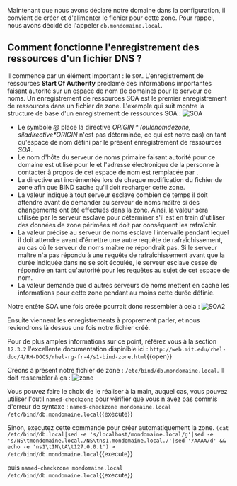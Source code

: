 
Maintenant que nous avons déclaré notre domaine dans la configuration, il convient de créer et d'alimenter le fichier pour cette zone.
Pour rappel, nous avons décidé de l'appeler `db.mondomaine.local`.

## Comment fonctionne l'enregistrement des ressources d'un fichier DNS ?

Il commence par un élément important : le `SOA`.
L'enregistrement de ressources **Start Of Authority** proclame des informations importantes faisant autorité sur un espace de nom (le domaine) pour le serveur de noms. 
Un enregistrement de ressources SOA est le premier enregistrement de ressources dans un fichier de zone. 
L'exemple qui suit montre la structure de base d'un enregistrement de ressources SOA : 
![SOA](lrpei/scenarios/intro-dns-bind/assets/SOA.png)

- Le symbole *@* place la directive *$ORIGIN* (ou le nom de zone, si la directive *$ORIGIN* n'est pas déterminée, ce qui est notre cas) en tant qu'espace de nom défini par le présent enregistrement de ressources *SOA*. 
- Le nom d'hôte du serveur de noms primaire faisant autorité pour ce domaine est utilisé pour le *<primary-name-server>* et l'adresse électronique de la personne à contacter à propos de cet espace de nom est remplacée par *<hostmaster-email>*.
- La directive *<serial-number>* est incrémentée lors de chaque modification du fichier de zone afin que BIND sache qu'il doit recharger cette zone. 
- La valeur *<time-to-refresh>* indique à tout serveur esclave combien de temps il doit attendre avant de demander au serveur de noms maître si des changements ont été effectués dans la zone. Ainsi, la valeur *<serial-number>* sera utilisée par le serveur esclave pour déterminer s'il est en train d'utiliser des données de zone périmées et doit par conséquent les rafraîchir. 
- La valeur *<time-to-retry>* précise au serveur de noms esclave l'intervalle pendant lequel il doit attendre avant d'émettre une autre requête de rafraîchissement, au cas où le serveur de noms maître ne répondrait pas. Si le serveur maître n'a pas répondu à une requête de rafraîchissement avant que la durée indiquée dans *<time-to-expire>* ne se soit écoulée, le serveur esclave cesse de répondre en tant qu'autorité pour les requêtes au sujet de cet espace de nom. 
- La valeur *<minimum-TTL>* demande que d'autres serveurs de noms mettent en cache les informations pour cette zone pendant au moins cette durée définie. 

Notre entête SOA une fois créée pourrait donc ressembler à cela : 
![SOA2](lrpei/scenarios/intro-dns-bind/assets/SOA_2.png)

Ensuite viennent les enregistrements à proprement parler, et nous reviendrons là dessus une fois notre fichier créé.

Pour de plus amples informations sur ce point, référez vous à la section `12.3.2` l'excellente documentation dispinible ici : `http://web.mit.edu/rhel-doc/4/RH-DOCS/rhel-rg-fr-4/s1-bind-zone.html`{{open}}

Créons à présent notre fichier de zone : `/etc/bind/db.mondomaine.local`.
Il doit ressembler à ça : 
![zone](lrpei/scenarios/intro-dns-bind/assets/mondomaine.png)

Vous pouvez faire le choix de le réaliser à la main, auquel cas, vous pouvez utiliser l'outil `named-checkzone` pour vérifier que vous n'avez pas commis d'erreur de syntaxe : `named-checkzone mondomaine.local /etc/bind/db.mondomaine.local`{{execute}}

Sinon, executez cette commande pour créer automatiquement la zone.
`(cat /etc/bind/db.local|sed -e 's/localhost/mondomaine.local/g'|sed -e 's/NS\tmondomaine.local./NS\tns1.mondomaine.local./'|sed '/AAAA/d' && echo -e 'ns1\tIN\tA\t127.0.0.1') > /etc/bind/db.mondomaine.local`{{execute}}

puis `named-checkzone mondomaine.local /etc/bind/db.mondomaine.local`{{execute}}

